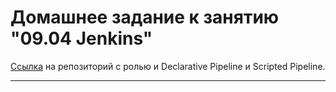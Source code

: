 # Домашнее задание к занятию "09.04 Jenkins"

[Ссылка](https://github.com/neverhyd/vector.git) на репозиторий с ролью и Declarative Pipeline и Scripted Pipeline.

---
